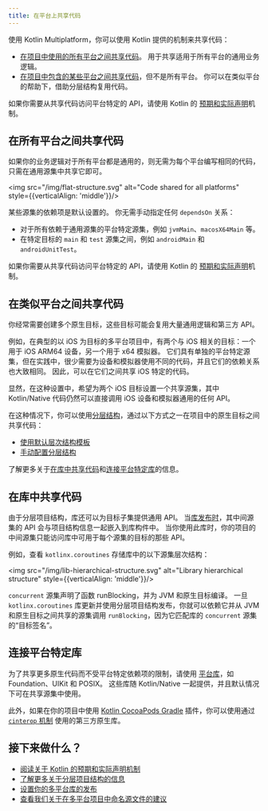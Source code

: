 ```yaml
---
title: 在平台上共享代码
---
```

使用 Kotlin Multiplatform，你可以使用 Kotlin 提供的机制来共享代码：

* [在项目中使用的所有平台之间共享代码](#share-code-on-all-platforms)。 用于共享适用于所有平台的通用业务逻辑。
* [在项目中包含的某些平台之间共享代码](#share-code-on-similar-platforms)，但不是所有平台。 你可以在类似平台的帮助下，借助分层结构复用代码。

如果你需要从共享代码访问平台特定的 API，请使用 Kotlin 的 [预期和实际声明](multiplatform-expect-actual)机制。

## 在所有平台之间共享代码

如果你的业务逻辑对于所有平台都是通用的，则无需为每个平台编写相同的代码，只需在通用源集中共享它即可。

<img src="/img/flat-structure.svg" alt="Code shared for all platforms" style={{verticalAlign: 'middle'}}/>

某些源集的依赖项是默认设置的。 你无需手动指定任何 `dependsOn` 关系：
* 对于所有依赖于通用源集的平台特定源集，例如 `jvmMain`、`macosX64Main` 等。
* 在特定目标的 `main` 和 `test` 源集之间，例如 `androidMain` 和 `androidUnitTest`。

如果你需要从共享代码访问平台特定的 API，请使用 Kotlin 的 [预期和实际声明](multiplatform-expect-actual)机制。

## 在类似平台之间共享代码

你经常需要创建多个原生目标，这些目标可能会复用大量通用逻辑和第三方 API。

例如，在典型的以 iOS 为目标的多平台项目中，有两个与 iOS 相关的目标：一个用于 iOS ARM64 设备，另一个用于 x64 模拟器。 它们具有单独的平台特定源集，但在实践中，很少需要为设备和模拟器使用不同的代码，并且它们的依赖关系也大致相同。 因此，可以在它们之间共享 iOS 特定的代码。

显然，在这种设置中，希望为两个 iOS 目标设置一个共享源集，其中 Kotlin/Native 代码仍然可以直接调用 iOS 设备和模拟器通用的任何 API。

在这种情况下，你可以使用[分层结构](multiplatform-hierarchy)，通过以下方式之一在项目中的原生目标之间共享代码：

* [使用默认层次结构模板](multiplatform-hierarchy#default-hierarchy-template)
* [手动配置分层结构](multiplatform-hierarchy#manual-configuration)

了解更多关于[在库中共享代码](#share-code-in-libraries)和[连接平台特定库](#connect-platform-specific-libraries)的信息。

## 在库中共享代码

由于分层项目结构，库还可以为目标子集提供通用 API。 当[库发布时](multiplatform-publish-lib)，其中间源集的 API 会与项目结构信息一起嵌入到库构件中。 当你使用此库时，你的项目的中间源集只能访问库中可用于每个源集的目标的那些 API。

例如，查看 `kotlinx.coroutines` 存储库中的以下源集层次结构：

<img src="/img/lib-hierarchical-structure.svg" alt="Library hierarchical structure" style={{verticalAlign: 'middle'}}/>

`concurrent` 源集声明了函数 runBlocking，并为 JVM 和原生目标编译。 一旦 `kotlinx.coroutines` 库更新并使用分层项目结构发布，你就可以依赖它并从 JVM 和原生目标之间共享的源集调用 `runBlocking`，因为它匹配库的 `concurrent` 源集的“目标签名”。

## 连接平台特定库

为了共享更多原生代码而不受平台特定依赖项的限制，请使用 [平台库](native-platform-libs)，如 Foundation、UIKit 和 POSIX。 这些库随 Kotlin/Native 一起提供，并且默认情况下可在共享源集中使用。

此外，如果在你的项目中使用 [Kotlin CocoaPods Gradle](native-cocoapods) 插件，你可以使用通过 [`cinterop` 机制](native-c-interop) 使用的第三方原生库。

## 接下来做什么？

* [阅读关于 Kotlin 的预期和实际声明机制](multiplatform-expect-actual)
* [了解更多关于分层项目结构的信息](multiplatform-hierarchy)
* [设置你的多平台库的发布](multiplatform-publish-lib)
* [查看我们关于在多平台项目中命名源文件的建议](coding-conventions#source-file-names)